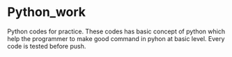 # Python_work
Python codes for practice. These codes has basic concept of python which help the programmer to make good command in pyhon at basic level.
Every code is tested before push.
